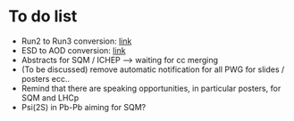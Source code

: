 # To do list
- Run2 to Run3 conversion: [link](https://docs.google.com/spreadsheets/d/1RFgOFZNcbLiMQd1_6V5XtW6ckfzjOVlarADQYxLeKWA/edit#gid=0)
- ESD to AOD conversion: [link](https://docs.google.com/spreadsheets/d/1BZ11C_r3d3KFK_S2eMZ_OZC1Xv2ZX_FXPVDyDwU4q0Q/edit?usp=sharing)
- Abstracts for SQM / ICHEP --> waiting for cc merging
- (To be discussed) remove automatic notification for all PWG for slides / posters ecc..
- Remind that there are speaking opportunities, in particular posters, for SQM and LHCp
- Psi(2S) in Pb-Pb aiming for SQM?
